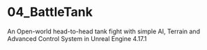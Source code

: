 # 04_BattleTank
An Open-world head-to-head tank fight with simple AI, Terrain and Advanced Control System in Unreal Engine 4.17.1

